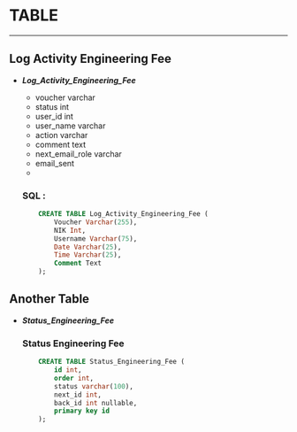 
# TABLE

---

## Log Activity Engineering Fee
- ***Log_Activity_Engineering_Fee***
    - voucher varchar
    - status int
    - user_id int
    - user_name varchar
    - action varchar
    - comment text
    - next_email_role varchar
    - email_sent
    - 

    
    ### SQL :
    ```SQL
        CREATE TABLE Log_Activity_Engineering_Fee (
            Voucher Varchar(255),
            NIK Int,
            Username Varchar(75),
            Date Varchar(25),
            Time Varchar(25),
            Comment Text
        );
    ```

## Another Table
- ***Status_Engineering_Fee***
    ### Status Engineering Fee
    ```SQL
        CREATE TABLE Status_Engineering_Fee (
            id int,
            order int,
            status varchar(100),
            next_id int,
            back_id int nullable,
            primary key id
        );
    ```